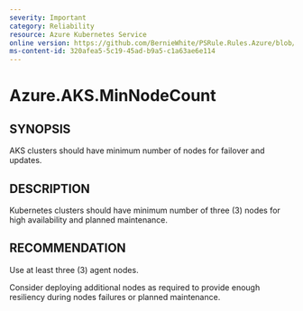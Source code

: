 ```yaml
---
severity: Important
category: Reliability
resource: Azure Kubernetes Service
online version: https://github.com/BernieWhite/PSRule.Rules.Azure/blob/master/docs/rules/en/Azure.AKS.MinNodeCount.md
ms-content-id: 320afea5-5c19-45ad-b9a5-c1a63ae6e114
---
```


# Azure.AKS.MinNodeCount

## SYNOPSIS

AKS clusters should have minimum number of nodes for failover and updates.

## DESCRIPTION

Kubernetes clusters should have minimum number of three (3) nodes for high availability and planned maintenance.

## RECOMMENDATION

Use at least three (3) agent nodes.

Consider deploying additional nodes as required to provide enough resiliency during nodes failures or planned maintenance.
